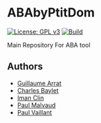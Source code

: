 # ABAbyPtitDom

[![License: GPL v3](https://img.shields.io/github/license/P-tit-Dom/ABAbyPtitDom)](https://github.com/P-tit-Dom/ABAbyPtitDom/blob/main/LICENSE)
[![Build](https://github.com/P-tit-Dom/ABAbyPtitDom/actions/workflows/test.yml/badge.svg)](https://p-tit-dom.github.io/ABAbyPtitDom/)

Main Repository For ABA tool

## Authors

- [Guillaume Arrat](https://github.com/gueillms)
- [Charles Baylet](https://github.com/CBaylet)
- [Iman Clin](https://github.com/iman-clin)
- [Paul Malvaud](https://github.com/orgs/P-tit-Dom/people/PaulMalvaud)
- [Paul Vaillant](https://github.com/pavaillant)
